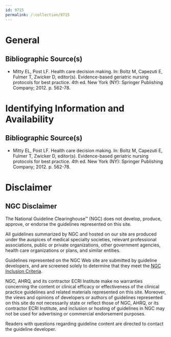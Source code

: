 ```yaml
---
id: 9715
permalink: /:collection/9715
---
```


# General

## Bibliographic Source(s)

- Mitty EL, Post LF. Health care decision making. In: Boltz M, Capezuti E, Fulmer T, Zwicker D, editor(s). Evidence-based geriatric nursing protocols for best practice. 4th ed. New York (NY): Springer Publishing Company; 2012. p. 562-78.

# Identifying Information and Availability

## Bibliographic Source(s)

- Mitty EL, Post LF. Health care decision making. In: Boltz M, Capezuti E, Fulmer T, Zwicker D, editor(s). Evidence-based geriatric nursing protocols for best practice. 4th ed. New York (NY): Springer Publishing Company; 2012. p. 562-78.

# Disclaimer

## NGC Disclaimer

The National Guideline Clearinghouse™ (NGC) does not develop, produce, approve, or endorse the guidelines represented on this site.

All guidelines summarized by NGC and hosted on our site are produced under the auspices of medical specialty societies, relevant professional associations, public or private organizations, other government agencies, health care organizations or plans, and similar entities.

Guidelines represented on the NGC Web site are submitted by guideline developers, and are screened solely to determine that they meet the [NGC Inclusion Criteria](/help-and-about/summaries/inclusion-criteria).

NGC, AHRQ, and its contractor ECRI Institute make no warranties concerning the content or clinical efficacy or effectiveness of the clinical practice guidelines and related materials represented on this site. Moreover, the views and opinions of developers or authors of guidelines represented on this site do not necessarily state or reflect those of NGC, AHRQ, or its contractor ECRI Institute, and inclusion or hosting of guidelines in NGC may not be used for advertising or commercial endorsement purposes.

Readers with questions regarding guideline content are directed to contact the guideline developer.

